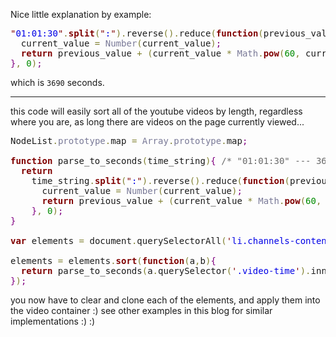 Nice little explanation by example:

<pre><span style='color:#800000; '>"</span><span style='color:#0000e6; '>01:01:30</span><span style='color:#800000; '>"</span><span style='color:#808030; '>.</span><span style='color:#800000; font-weight:bold; '>split</span><span style='color:#808030; '>(</span><span style='color:#800000; '>"</span><span style='color:#0000e6; '>:</span><span style='color:#800000; '>"</span><span style='color:#808030; '>)</span><span style='color:#808030; '>.</span>reverse<span style='color:#808030; '>(</span><span style='color:#808030; '>)</span><span style='color:#808030; '>.</span>reduce<span style='color:#808030; '>(</span><span style='color:#800000; font-weight:bold; '>function</span><span style='color:#808030; '>(</span>previous_value<span style='color:#808030; '>,</span> current_value<span style='color:#808030; '>,</span> current_index<span style='color:#808030; '>,</span> array<span style='color:#808030; '>)</span><span style='color:#800080; '>{</span>
  current_value <span style='color:#808030; '>=</span> <span style='color:#797997; '>Number</span><span style='color:#808030; '>(</span>current_value<span style='color:#808030; '>)</span><span style='color:#800080; '>;</span>
  <span style='color:#800000; font-weight:bold; '>return</span> previous_value <span style='color:#808030; '>+</span> <span style='color:#808030; '>(</span>current_value <span style='color:#808030; '>*</span> <span style='color:#797997; '>Math</span><span style='color:#808030; '>.</span><span style='color:#800000; font-weight:bold; '>pow</span><span style='color:#808030; '>(</span><span style='color:#008c00; '>60</span><span style='color:#808030; '>,</span> current_index<span style='color:#808030; '>)</span><span style='color:#808030; '>)</span>
<span style='color:#800080; '>}</span><span style='color:#808030; '>,</span> <span style='color:#008c00; '>0</span><span style='color:#808030; '>)</span><span style='color:#800080; '>;</span>
</pre>

which is <code>3690</code> seconds.

<hr />

this code will easily sort all of the youtube videos by length, regardless where you are, as long there are videos on the page currently viewed...

<pre>NodeList<span style='color:#808030; '>.</span><span style='color:#797997; '>prototype</span><span style='color:#808030; '>.</span>map <span style='color:#808030; '>=</span> <span style='color:#797997; '>Array</span><span style='color:#808030; '>.</span><span style='color:#797997; '>prototype</span><span style='color:#808030; '>.</span>map<span style='color:#800080; '>;</span>

<span style='color:#800000; font-weight:bold; '>function</span> parse_to_seconds<span style='color:#808030; '>(</span>time_string<span style='color:#808030; '>)</span><span style='color:#800080; '>{</span> <span style='color:#696969; '>/* "01:01:30" --- 3690 */</span>
  <span style='color:#800000; font-weight:bold; '>return</span> 
    time_string<span style='color:#808030; '>.</span><span style='color:#800000; font-weight:bold; '>split</span><span style='color:#808030; '>(</span><span style='color:#800000; '>"</span><span style='color:#0000e6; '>:</span><span style='color:#800000; '>"</span><span style='color:#808030; '>)</span><span style='color:#808030; '>.</span>reverse<span style='color:#808030; '>(</span><span style='color:#808030; '>)</span><span style='color:#808030; '>.</span>reduce<span style='color:#808030; '>(</span><span style='color:#800000; font-weight:bold; '>function</span><span style='color:#808030; '>(</span>previous_value<span style='color:#808030; '>,</span> current_value<span style='color:#808030; '>,</span> current_index<span style='color:#808030; '>,</span> array<span style='color:#808030; '>)</span><span style='color:#800080; '>{</span>
      current_value <span style='color:#808030; '>=</span> <span style='color:#797997; '>Number</span><span style='color:#808030; '>(</span>current_value<span style='color:#808030; '>)</span><span style='color:#800080; '>;</span>
      <span style='color:#800000; font-weight:bold; '>return</span> previous_value <span style='color:#808030; '>+</span> <span style='color:#808030; '>(</span>current_value <span style='color:#808030; '>*</span> <span style='color:#797997; '>Math</span><span style='color:#808030; '>.</span><span style='color:#800000; font-weight:bold; '>pow</span><span style='color:#808030; '>(</span><span style='color:#008c00; '>60</span><span style='color:#808030; '>,</span> current_index<span style='color:#808030; '>)</span><span style='color:#808030; '>)</span>
    <span style='color:#800080; '>}</span><span style='color:#808030; '>,</span> <span style='color:#008c00; '>0</span><span style='color:#808030; '>)</span><span style='color:#800080; '>;</span>
<span style='color:#800080; '>}</span>

<span style='color:#800000; font-weight:bold; '>var</span> elements <span style='color:#808030; '>=</span> document<span style='color:#808030; '>.</span>querySelectorAll<span style='color:#808030; '>(</span><span style='color:#800000; '>'</span><span style='color:#0000e6; '>li.channels-content-item</span><span style='color:#800000; '>'</span><span style='color:#808030; '>)</span><span style='color:#808030; '>.</span>map<span style='color:#808030; '>(</span><span style='color:#800000; font-weight:bold; '>function</span><span style='color:#808030; '>(</span>element<span style='color:#808030; '>)</span><span style='color:#800080; '>{</span><span style='color:#800000; font-weight:bold; '>return</span> element<span style='color:#800080; '>}</span><span style='color:#808030; '>)</span><span style='color:#800080; '>;</span>

elements <span style='color:#808030; '>=</span> elements<span style='color:#808030; '>.</span><span style='color:#800000; font-weight:bold; '>sort</span><span style='color:#808030; '>(</span><span style='color:#800000; font-weight:bold; '>function</span><span style='color:#808030; '>(</span>a<span style='color:#808030; '>,</span>b<span style='color:#808030; '>)</span><span style='color:#800080; '>{</span>
  <span style='color:#800000; font-weight:bold; '>return</span> parse_to_seconds<span style='color:#808030; '>(</span>a<span style='color:#808030; '>.</span>querySelector<span style='color:#808030; '>(</span><span style='color:#800000; '>'</span><span style='color:#0000e6; '>.video-time</span><span style='color:#800000; '>'</span><span style='color:#808030; '>)</span><span style='color:#808030; '>.</span>innerText<span style='color:#808030; '>)</span> <span style='color:#808030; '>-</span> parse_to_seconds<span style='color:#808030; '>(</span>b<span style='color:#808030; '>.</span>querySelector<span style='color:#808030; '>(</span><span style='color:#800000; '>'</span><span style='color:#0000e6; '>.video-time</span><span style='color:#800000; '>'</span><span style='color:#808030; '>)</span><span style='color:#808030; '>.</span>innerText<span style='color:#808030; '>)</span>
<span style='color:#800080; '>}</span><span style='color:#808030; '>)</span><span style='color:#800080; '>;</span>
</pre>

you now have to clear and clone each of the elements, and apply them into the video container :) see other examples in this blog for similar implementations :) :)